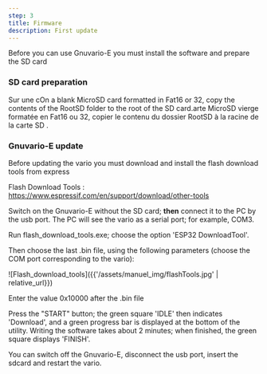 ```yaml
---
step: 3
title: Firmware
description: First update
---
```


Before you can use Gnuvario-E you must install the software and prepare the SD card

### SD card preparation #
Sur une cOn a blank MicroSD card formatted in Fat16 or 32, copy the contents of the RootSD folder to the root of the SD card.arte MicroSD vierge formatée en Fat16 ou 32, copier le contenu du dossier RootSD à la racine de la carte SD .   

### Gnuvario-E update #   
Before updating the vario you must download and install the flash download tools from express

Flash Download Tools : <https://www.espressif.com/en/support/download/other-tools>

Switch on the Gnuvario-E without the SD card; **then** connect it to the PC by the usb port. The PC will see the vario as a serial port; for example, COM3.

Run flash_download_tools.exe; choose the option 'ESP32 DownloadTool'.

Then choose the last .bin file, using the following parameters (choose the COM port corresponding to the vario):

![Flash_download_tools]({{'/assets/manuel_img/flashTools.jpg' | relative_url}})

Enter the value 0x10000 after the .bin file

Press the "START" button; the green square 'IDLE' then indicates 'Download', and a green progress bar is displayed at the bottom of the utility.
Writing the software takes about 2 minutes; when finished, the green square displays 'FINISH'.

You can switch off the Gnuvario-E, disconnect the usb port, insert the sdcard and restart the vario.
